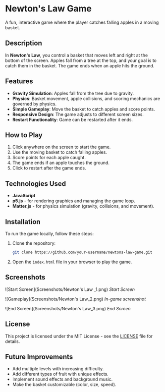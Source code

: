 # Newton's Law Game

A fun, interactive game where the player catches falling apples in a moving basket.

## Description

In **Newton's Law**, you control a basket that moves left and right at the bottom of the screen. Apples fall from a tree at the top, and your goal is to catch them in the basket. The game ends when an apple hits the ground.

## Features

- **Gravity Simulation**: Apples fall from the tree due to gravity.
- **Physics**: Basket movement, apple collisions, and scoring mechanics are governed by physics.
- **Simple Gameplay**: Move the basket to catch apples and score points.
- **Responsive Design**: The game adjusts to different screen sizes.
- **Restart Functionality**: Game can be restarted after it ends.

## How to Play

1. Click anywhere on the screen to start the game.
2. Use the moving basket to catch falling apples.
3. Score points for each apple caught.
4. The game ends if an apple touches the ground.
5. Click to restart after the game ends.

## Technologies Used

- **JavaScript**
- **p5.js** - for rendering graphics and managing the game loop.
- **Matter.js** - for physics simulation (gravity, collisions, and movement).
  
## Installation

To run the game locally, follow these steps:

1. Clone the repository:
    ```bash
    git clone https://github.com/your-username/newtons-law-game.git
    ```
2. Open the `index.html` file in your browser to play the game.

## Screenshots

![Start Screen](Screenshots/Newton's Law _1.png)
*Start Screen*

![Gameplay](Screenshots/Newton's Law_2.png)
*In-game screenshot*

![End Screen](Screenshots/Newton's Law_3.png)
*End Screen*

## License

This project is licensed under the MIT License - see the [LICENSE](LICENSE) file for details.

## Future Improvements

- Add multiple levels with increasing difficulty.
- Add different types of fruit with unique effects.
- Implement sound effects and background music.
- Make the basket customizable (color, size, speed).
